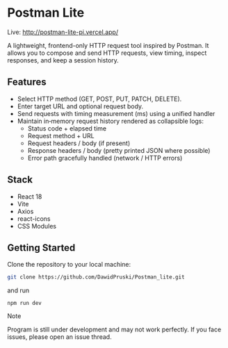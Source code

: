 # Postman Lite

Live: http://postman-lite-pi.vercel.app/

A lightweight, frontend-only HTTP request tool inspired by Postman. It allows you to compose and send HTTP requests, view timing, inspect responses, and keep a session history.

## Features

- Select HTTP method (GET, POST, PUT, PATCH, DELETE).
- Enter target URL and optional request body.
- Send requests with timing measurement (ms) using a unified handler
- Maintain in‑memory request history rendered as collapsible logs:
  - Status code + elapsed time
  - Request method + URL
  - Request headers / body (if present)
  - Response headers / body (pretty printed JSON where possible)
  - Error path gracefully handled (network / HTTP errors)

## Stack

- React 18
- Vite
- Axios
- react-icons
- CSS Modules

## Getting Started

Clone the repository to your local machine:

```sh
git clone https://github.com/DawidPruski/Postman_lite.git
```

and run

```
npm run dev
```

> [!NOTE]  
> Program is still under development and may not work perfectly. If you face issues, please open an issue thread.
